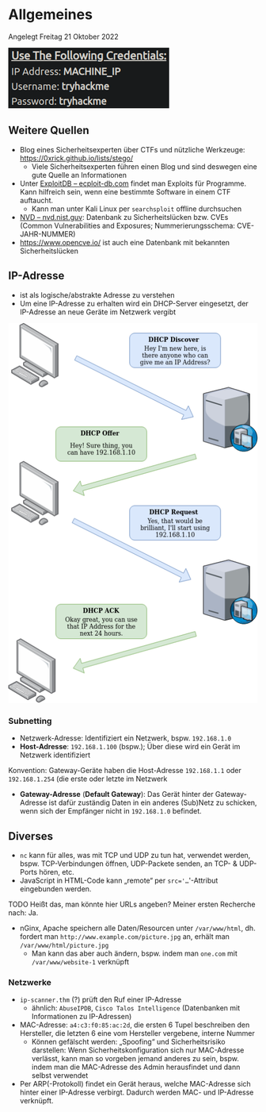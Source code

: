 # Allgemeines
Angelegt Freitag 21 Oktober 2022

![](./Allgemeines/pasted_image001.png)

Weitere Quellen
---------------

* Blog eines Sicherheitsexperten über CTFs und nützliche Werkzeuge: <https://0xrick.github.io/lists/stego/>
	* Viele Sicherheitsexperten führen einen Blog und sind deswegen eine gute Quelle an Informationen
* Unter [ExploitDB – ecploit-db.com](https://www.exploit-db.com/) findet man Exploits für Programme. Kann hilfreich sein, wenn eine bestimmte Software in einem CTF auftaucht.
	* Kann man unter Kali Linux per ``searchsploit`` offline durchsuchen
* [NVD – nvd.nist.guv](https://nvd.nist.gov/vuln/search): Datenbank zu Sicherheitslücken bzw. CVEs (Common Vulnerabilities and Exposures; Nummerierungsschema: CVE-JAHR-NUMMER)
* <https://www.opencve.io/> ist auch eine Datenbank mit bekannten Sicherheitslücken


IP-Adresse
----------

* ist als logische/abstrakte Adresse zu verstehen
* Um eine IP-Adresse zu erhalten wird ein DHCP-Server eingesetzt, der IP-Adresse an neue Geräte im Netzwerk vergibt

![](./Allgemeines/pasted_image.png)

### Subnetting

* Netzwerk-Adresse: Identifiziert ein Netzwerk, bspw. ``192.168.1.0``
* **Host-Adresse**: ``192.168.1.100`` (bspw.); Über diese wird ein Gerät im Netzwerk identifiziert

Konvention: Gateway-Geräte haben die Host-Adresse ``192.168.1.1`` oder ``192.168.1.254`` (die erste oder letzte im Netzwerk

* **Gateway-Adresse** (**Default Gateway**): Das Gerät hinter der Gateway-Adresse ist dafür zuständig Daten in ein anderes (Sub)Netz zu schicken, wenn sich der Empfänger nicht in ``192.168.1.0`` befindet.


Diverses
--------

* ``nc`` kann für alles, was mit TCP und UDP zu tun hat, verwendet werden, bspw. TCP-Verbindungen öffnen, UDP-Packete senden, an TCP- & UDP-Ports hören, etc.
* JavaScript in HTML-Code kann „remote“ per ``src='…``'-Attribut eingebunden werden.

TODO Heißt das, man könnte hier URLs angeben?
Meiner ersten Recherche nach: Ja.

* nGinx, Apache speichern alle Daten/Resourcen unter ``/var/www/html``, dh. fordert man ``http://www.example.com/picture.jpg`` an, erhält man ``/var/www/html/picture.jpg``
	* Man kann das aber auch ändern, bspw. indem man ``one.com`` mit ``/var/www/website-1`` verknüpft


### Netzwerke

* ``ip-scanner.thm`` (?) prüft den Ruf einer IP-Adresse
	* ähnlich: ``AbuseIPDB``, ``Cisco Talos Intelligence`` (Datenbanken mit Informationen zu IP-Adressen)
* MAC-Adresse: ``a4:c3:f0:85:ac:2d``, die ersten 6 Tupel beschreiben den Hersteller, die letzten 6 eine vom Hersteller vergebene, interne Nummer
	* Können gefälscht werden: „Spoofing“ und Sicherheitsrisiko darstellen: Wenn Sicherheitskonfiguration sich nur MAC-Adresse verlässt, kann man so vorgeben jemand anderes zu sein, bspw. indem man die MAC-Adresse des Admin herausfindet und dann selbst verwendet
* Per ARP(-Protokoll) findet ein Gerät heraus, welche MAC-Adresse sich hinter einer IP-Adresse verbirgt. Dadurch werden MAC- und IP-Adresse verknüpft.


